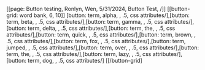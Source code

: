 [[page: Button testing, Ronlyn, Wen, 5/31/2024, Button Test,  /]]
[[button-grid: word bank, 6, 10]]
[button: term, alpha, , .5, css attributes/],[button: term, beta, , .5, css attributes/],[button: term, gamma, , .5, css attributes/],[button: term, delta, , .5, css attributes/],[button: term, the, , .5, css attributes/],[button: term, quick, , .5, css attributes/],[button: term, brown, , .5, css attributes/],[button: term, fox, , .5, css attributes/],[button: term, jumped, , .5, css attributes/],[button: term, over, , .5, css attributes/],[button: term, the, , .5, css attributes/],[button: term, lazy, , .5, css attributes/],[button: term, dog, , .5, css attributes/]
[[/button-grid]
